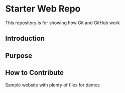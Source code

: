 # Starter Web Repo

This repository is for showing how Git and GitHub work

## Introduction
## Purpose
## How to Contribute
Sample website with plenty of files for demos
